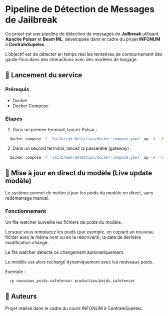 # Pipeline de Détection de Messages de Jailbreak

Ce projet est une pipeline de détection de messages de **Jailbreak** utilisant **Apache Pulsar** et **Beam ML**, développée dans le cadre du projet **INFONUM** à **CentraleSupélec**.

L’objectif est de détecter en temps réel les tentatives de contournement des garde-fous dans des interactions avec des modèles de langage.

## 🚀 Lancement du service

### Prérequis

- Docker
- Docker Compose

### Étapes

1. Dans un premier terminal, lancez Pulsar :

```bash
  docker compose -f 'Jailbreak-Detection/docker-compose.yaml' up -d --build pulsar
```
2. Dans un second terminal, lancez la passerelle (gateway) :

```bash
  docker compose -f 'Jailbreak-Detection/docker-compose.yaml' up -d --build gateway
```
## 🔁 Mise à jour en direct du modèle (Live update modèle)
Le système permet de mettre à jour les poids du modèle en direct, sans redémarrage manuel.

### Fonctionnement
Un file watcher surveille les fichiers de poids du modèle.

Lorsque vous remplacez les poids (par exemple, en copiant un nouveau fichier avec le même nom ou en le réécrivant), la date de dernière modification change.

Le file watcher détecte ce changement automatiquement.

Le modèle est alors rechargé dynamiquement avec les nouveaux poids.

Exemple :
```bash
  cp nouveaux_poids.safetensor production/poids.safetensor
```
## 👥 Auteurs
Projet réalisé dans le cadre du cours INFONUM à CentraleSupélec.

